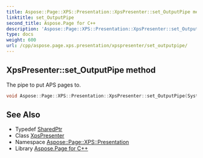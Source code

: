 ```yaml
---
title: Aspose::Page::XPS::Presentation::XpsPresenter::set_OutputPipe method
linktitle: set_OutputPipe
second_title: Aspose.Page for C++
description: 'Aspose::Page::XPS::Presentation::XpsPresenter::set_OutputPipe method. The pipe to put APS pages to in C++.'
type: docs
weight: 600
url: /cpp/aspose.page.xps.presentation/xpspresenter/set_outputpipe/
---
```

## XpsPresenter::set_OutputPipe method


The pipe to put APS pages to.

```cpp
void Aspose::Page::XPS::Presentation::XpsPresenter::set_OutputPipe(System::SharedPtr<Aspose::Pipeline::Pipe<System::SharedPtr<Aspose::Rendering::ApsPage>>> value) override
```

## See Also

* Typedef [SharedPtr](../../../system/sharedptr/)
* Class [XpsPresenter](../)
* Namespace [Aspose::Page::XPS::Presentation](../../)
* Library [Aspose.Page for C++](../../../)
